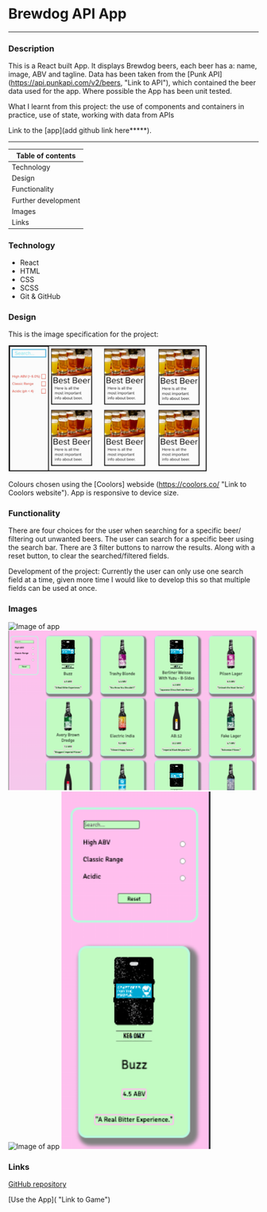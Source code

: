# **Brewdog API App**

---

### **Description**

This is a React built App. It displays Brewdog beers, each beer has a: name, image, ABV and tagline. Data has been taken from the [Punk API] (https://api.punkapi.com/v2/beers, "Link to API"), which contained the beer data used for the app. Where possible the App has been unit tested.

What I learnt from this project: the use of components and containers in practice, use of state, working with data from APIs

Link to the [app](add github link here*****).

---

| **Table of contents** |
| --------------------- |
| Technology            |
| Design                |
| Functionality         |
| Further development   |
| Images                |
| Links                 |

### **Technology**

- React
- HTML
- CSS
- SCSS
- Git & GitHub

### **Design**

This is the image specification for the project:

<img src="src/assets/images/brewdog-api-spec.png" alt="Image of app" width="400px">

Colours chosen using the [Coolors] webside (https://coolors.co/ "Link to Coolors website"). App is responsive to device size.


### **Functionality**

There are four choices for the user when searching for a specific beer/ filtering out unwanted beers.
The user can search for a specific beer using the search bar. There are 3 filter buttons to narrow the results. Along with a reset button, to clear the searched/filtered fields.

Development of the project:
Currently the user can only use one search field at a time, given more time I would like to develop this so that multiple fields can be used at once.

### **Images**

<img src="src/assets/images/brewdog_desktop_view_GIF.gif" alt="Image of app" width="500px">
<img src="src/assets/images/brewdog_desktop_view_screenshot.png" alt="Image of app" width="500px">
<img src="src/assets/images/brewdog_mobile_view_screen_recording.gif" alt="Image of app" width="300px">
<img src="src/assets/images/brewdog_mobile_view_screenshot.png" alt="Image of app" width="300px">

### **Links**

[GitHub repository](https://github.com/OBuckland/brewdog "Link to GitHub")

[Use the App]( "Link to Game")
